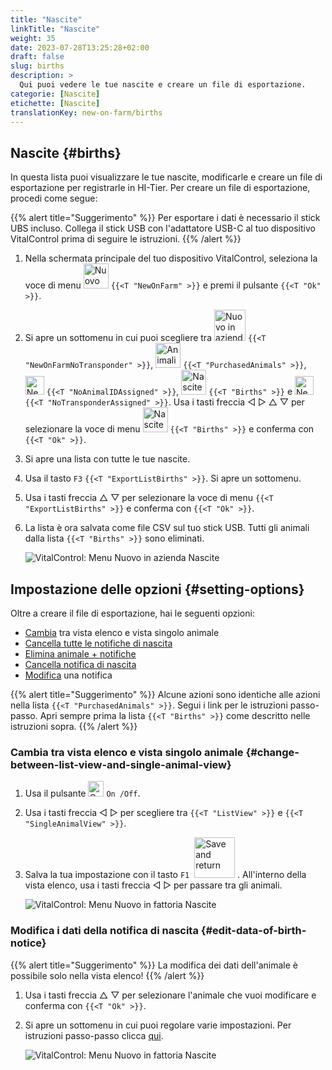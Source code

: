 ```yaml
---
title: "Nascite"
linkTitle: "Nascite"
weight: 35
date: 2023-07-28T13:25:28+02:00
draft: false
slug: births
description: >
  Qui puoi vedere le tue nascite e creare un file di esportazione.
categorie: [Nascite]
etichette: [Nascite]
translationKey: new-on-farm/births
---
```

## Nascite {#births}

In questa lista puoi visualizzare le tue nascite, modificarle e creare un file di esportazione per registrarle in HI-Tier. Per creare un file di esportazione, procedi come segue:

{{% alert title="Suggerimento" %}}
Per esportare i dati è necessario il stick UBS incluso. Collega il stick USB con l'adattatore USB-C al tuo dispositivo VitalControl prima di seguire le istruzioni.
{{% /alert %}}

1. Nella schermata principale del tuo dispositivo VitalControl, seleziona la voce di menu <img src="/icons/main/new-on-farm.svg" width="40" align="bottom" alt="Nuovo in azienda" /> `{{<T "NewOnFarm" >}}` e premi il pulsante `{{<T "Ok" >}}`.

2. Si apre un sottomenu in cui puoi scegliere tra <img src="/icons/registration/new-on-farm-no-transponder.svg" width="50" align="bottom" alt="Nuovo in azienda, senza transponder" /> `{{<T "NewOnFarmNoTransponder" >}}`, <img src="/icons/main/new-on-farm.svg" width="40" align="bottom" alt="Animali acquistati" /> `{{<T "PurchasedAnimals" >}}`, <img src="/icons/registration/no-eartag-number.svg" width="30" align="bottom" alt="Nessun ID nazionale animale" /> `{{<T "NoAnimalIDAssigned" >}}`, <img src="/icons/main/births.svg" width="40" align="bottom" alt="Nascite" /> `{{<T "Births" >}}` e <img src="/icons/registration/no-transponder.svg" width="30" align="bottom" alt="Nessun transponder assegnato" /> `{{<T "NoTransponderAssigned" >}}`. Usa i tasti freccia ◁ ▷ △ ▽ per selezionare la voce di menu <img src="/icons/main/births.svg" width="40" align="bottom" alt="Nascite" /> `{{<T "Births" >}}` e conferma con `{{<T "Ok" >}}`.

3. Si apre una lista con tutte le tue nascite.

4. Usa il tasto `F3` `{{<T "ExportListBirths" >}}`. Si apre un sottomenu.

5. Usa i tasti freccia △ ▽ per selezionare la voce di menu `{{<T "ExportListBirths" >}}` e conferma con `{{<T "Ok" >}}`.

6. La lista è ora salvata come file CSV sul tuo stick USB. Tutti gli animali dalla lista `{{<T "Births" >}}` sono eliminati.

    ![VitalControl: Menu Nuovo in azienda Nascite](../images/births.png "Nascite")

## Impostazione delle opzioni {#setting-options}

Oltre a creare il file di esportazione, hai le seguenti opzioni:

- [Cambia](#change-between-list-view-and-single-animal-view) tra vista elenco e vista singolo animale
- [Cancella tutte le notifiche di nascita](../purchased-animals/#clear-all-purchase-notices)
- [Elimina animale + notifiche](../purchased-animals/#delete-animal--purchase-notice)
- [Cancella notifica di nascita](../purchased-animals/#clear-notice-of-purchase)
- [Modifica](#edit-data-of-birth-notice) una notifica

{{% alert title="Suggerimento" %}}
Alcune azioni sono identiche alle azioni nella lista `{{<T "PurchasedAnimals" >}}`. Segui i link per le istruzioni passo-passo. Apri sempre prima la lista `{{<T "Births" >}}` come descritto nelle istruzioni sopra.
{{% /alert %}}

### Cambia tra vista elenco e vista singolo animale {#change-between-list-view-and-single-animal-view}

1. Usa il pulsante <img src="/icons/gear.svg" width="25" align="bottom" alt="Gear" /> `On /Off`.

2. Usa i tasti freccia ◁ ▷ per scegliere tra `{{<T "ListView" >}}` e `{{<T "SingleAnimalView" >}}`.

3. Salva la tua impostazione con il tasto `F1` &nbsp;<img src="/icons/footer/save_exit.svg" width="65" align="bottom" alt="Save and return" />&nbsp;. All'interno della vista elenco, usa i tasti freccia ◁ ▷ per passare tra gli animali.

    ![VitalControl: Menu Nuovo in fattoria Nascite](../images/change.png "Cambia tra vista elenco e vista singolo animale")

### Modifica i dati della notifica di nascita {#edit-data-of-birth-notice}

{{% alert title="Suggerimento" %}}
La modifica dei dati dell'animale è possibile solo nella vista elenco!
{{% /alert %}}

1. Usa i tasti freccia △ ▽ per selezionare l'animale che vuoi modificare e conferma con `{{<T "Ok" >}}`.

2. Si apre un sottomenu in cui puoi regolare varie impostazioni. Per istruzioni passo-passo clicca [qui](/it/docs/new/calving/#register-a-calving).

    ![VitalControl: Menu Nuovo in fattoria Nascite](../images/edit2.png "Modifica una notifica di nascita")
